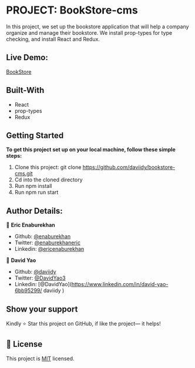 # PROJECT: BookStore-cms
In this project, we set up the bookstore application that will help a company organize and manage their bookstore. We install prop-types for type checking, and install React and Redux.

 
 ## Live Demo:
[BookStore](https://bookstore-cms-dave-eric.herokuapp.com/)


## Built-With

- React
- prop-types
- Redux


## Getting Started

**To get this project set up on your local machine, follow these simple steps:**

1. Clone this project: git clone https://github.com/daviidy/bookstore-cms.git  
2. Cd into the cloned directory 
3. Run npm install
3. Run npm run start

## Author Details:

👤 **Eric Enaburekhan**

- Github: [@enaburekhan](https://github.com/enaburekhan)
- Twitter: [@enaburekhaneric](https://twitter.com/enaburekhaneric)
- Linkedin: [@ericenaburekhan](https://www.linkedin.com/in/eric-enaburekhan-801a28100/)

👤 **David Yao**

- Github: [@daviidy](https://github.com/daviidy )
- Twitter: [@DavidYao3](https://twitter.com/DavidYao3)
- Linkedin: [@DavidYao](https://www.linkedin.com/in/david-yao-6bb95299/ 
daviidy )

## Show your support

Kindly ⭐ Star this project on GitHub, if like the project— it helps!

## 📝 License

This project is [MIT](lic.url) licensed.   
